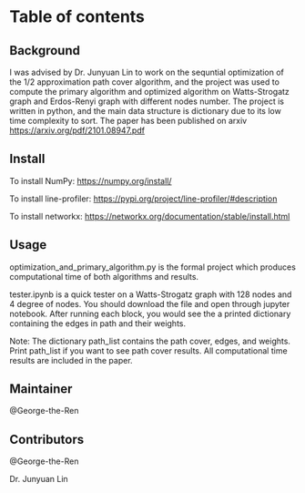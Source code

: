 # Table of contents
## Background
I was advised by Dr. Junyuan Lin to work on the sequntial optimization of the 1/2 approximation path cover algorithm, and the project was used to compute the primary algorithm and optimized algorithm on Watts-Strogatz graph and Erdos-Renyi graph with different nodes number. The project is written in python, and the main data structure is dictionary due to its low time complexity to sort. The paper has been published on arxiv https://arxiv.org/pdf/2101.08947.pdf
## Install
To install NumPy: https://numpy.org/install/

To install line-profiler: https://pypi.org/project/line-profiler/#description

To install networkx: https://networkx.org/documentation/stable/install.html
## Usage
optimization_and_primary_algorithm.py is the formal project which produces computational time of both algorithms and results.

tester.ipynb is a quick tester on a Watts-Strogatz graph with 128 nodes and 4 degree of nodes. You should download the file and open through jupyter notebook. After running each block, you would see the a printed dictionary containing the edges in path and their weights.

Note: The dictionary path_list contains the path cover, edges, and weights. Print path_list if you want to see path cover results. All computational time results are included in the paper.
## Maintainer
@George-the-Ren
## Contributors
@George-the-Ren

Dr. Junyuan Lin
